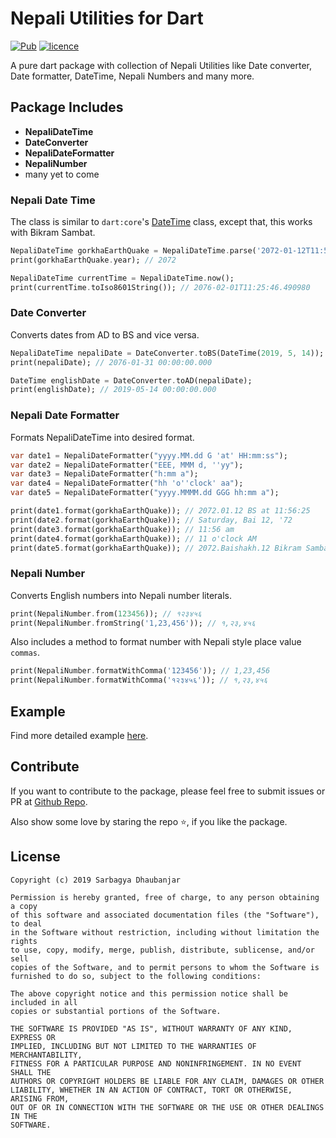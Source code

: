 # Nepali Utilities for Dart

[![Pub](https://img.shields.io/badge/pub-v1.0.0-green.svg)](https://pub.dev/packages/nepali_utils) [![licence](https://img.shields.io/badge/Licence-MIT-orange.svg)](https://github.com/sarbagyastha/nepali_utils/blob/master/LICENSE) 

A pure dart package with collection of Nepali Utilities like Date converter, Date formatter, DateTime, Nepali Numbers and many more.

## Package Includes
* **NepaliDateTime**
* **DateConverter**
* **NepaliDateFormatter**
* **NepaliNumber**
* many yet to come

### Nepali Date Time
The class is similar to `dart:core`'s [DateTime]() class, except that, this works with Bikram Sambat.
```dart
NepaliDateTime gorkhaEarthQuake = NepaliDateTime.parse('2072-01-12T11:56:25');
print(gorkhaEarthQuake.year); // 2072

NepaliDateTime currentTime = NepaliDateTime.now();
print(currentTime.toIso8601String()); // 2076-02-01T11:25:46.490980
```

### Date Converter
Converts dates from AD to BS and vice versa.
```dart
NepaliDateTime nepaliDate = DateConverter.toBS(DateTime(2019, 5, 14));
print(nepaliDate); // 2076-01-31 00:00:00.000

DateTime englishDate = DateConverter.toAD(nepaliDate);
print(englishDate); // 2019-05-14 00:00:00.000
```

### Nepali Date Formatter
Formats NepaliDateTime into desired format.
```dart
var date1 = NepaliDateFormatter("yyyy.MM.dd G 'at' HH:mm:ss");
var date2 = NepaliDateFormatter("EEE, MMM d, ''yy");
var date3 = NepaliDateFormatter("h:mm a");
var date4 = NepaliDateFormatter("hh 'o''clock' aa");
var date5 = NepaliDateFormatter("yyyy.MMMM.dd GGG hh:mm a");

print(date1.format(gorkhaEarthQuake)); // 2072.01.12 BS at 11:56:25
print(date2.format(gorkhaEarthQuake)); // Saturday, Bai 12, '72
print(date3.format(gorkhaEarthQuake)); // 11:56 am
print(date4.format(gorkhaEarthQuake)); // 11 o'clock AM
print(date5.format(gorkhaEarthQuake)); // 2072.Baishakh.12 Bikram Sambat 11:56 am
```

### Nepali Number
Converts English numbers into Nepali  number literals.
```dart
print(NepaliNumber.from(123456)); // १२३४५६
print(NepaliNumber.fromString('1,23,456')); // १,२३,४५६
```

Also includes a method to format number with Nepali style place value `commas`.
```dart
print(NepaliNumber.formatWithComma('123456')); // 1,23,456
print(NepaliNumber.formatWithComma('१२३४५६')); // १,२३,४५६
```

## Example
Find more detailed example [here](https://github.com/sarbagyastha/nepali_utils/tree/master/bin/main.dart).

## Contribute
If you want to contribute to the package, please feel free to submit issues or PR at [Github Repo](https://github.com/sarbagyastha/nepali_utils).

Also show some love by staring the repo :star:, if you like the package.

## License
```
Copyright (c) 2019 Sarbagya Dhaubanjar

Permission is hereby granted, free of charge, to any person obtaining a copy
of this software and associated documentation files (the "Software"), to deal
in the Software without restriction, including without limitation the rights
to use, copy, modify, merge, publish, distribute, sublicense, and/or sell
copies of the Software, and to permit persons to whom the Software is
furnished to do so, subject to the following conditions:

The above copyright notice and this permission notice shall be included in all
copies or substantial portions of the Software.

THE SOFTWARE IS PROVIDED "AS IS", WITHOUT WARRANTY OF ANY KIND, EXPRESS OR
IMPLIED, INCLUDING BUT NOT LIMITED TO THE WARRANTIES OF MERCHANTABILITY, 
FITNESS FOR A PARTICULAR PURPOSE AND NONINFRINGEMENT. IN NO EVENT SHALL THE
AUTHORS OR COPYRIGHT HOLDERS BE LIABLE FOR ANY CLAIM, DAMAGES OR OTHER
LIABILITY, WHETHER IN AN ACTION OF CONTRACT, TORT OR OTHERWISE, ARISING FROM,
OUT OF OR IN CONNECTION WITH THE SOFTWARE OR THE USE OR OTHER DEALINGS IN THE
SOFTWARE.
```